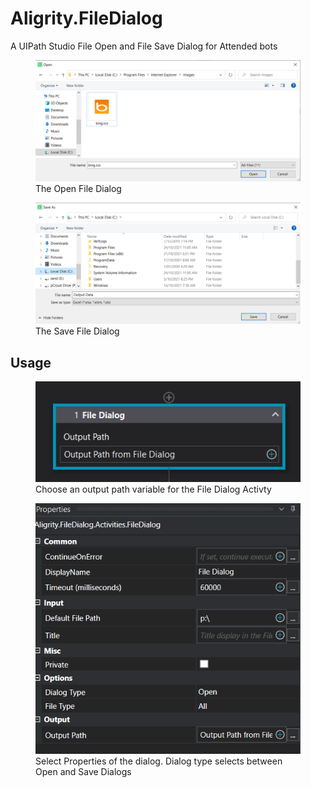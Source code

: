 # Aligrity.FileDialog
A UIPath Studio File Open and File Save Dialog for Attended bots

<figure>
  <img src="https://github.com/alisonbutcher/Aligrity.FileDialog/blob/84ee951bc167e1804ef970cae33e6ecd4fb91fb3/Open%20Dialog.png" width="700"/>
  <figcaption>The Open File Dialog</figcaption>
</figure>
  
  
<figure>
<img src="https://github.com/alisonbutcher/Aligrity.FileDialog/blob/84ee951bc167e1804ef970cae33e6ecd4fb91fb3/SaveDialog.png" width="700"/>
  <figcaption>The Save File Dialog</figcaption>
</figure>

## Usage ##
<figure>
<img src="https://github.com/alisonbutcher/Aligrity.FileDialog/blob/84ee951bc167e1804ef970cae33e6ecd4fb91fb3/FileDialogActivity.png" width="500"/>
  <figcaption>Choose an output path variable for the File Dialog Activty</figcaption>
</figure>

<figure>
<img src="https://github.com/alisonbutcher/Aligrity.FileDialog/blob/84ee951bc167e1804ef970cae33e6ecd4fb91fb3/FileDialogProperties.png" width="500"/>
  <figcaption>Select Properties of the dialog. Dialog type selects between Open and Save Dialogs</figcaption>
</figure>

